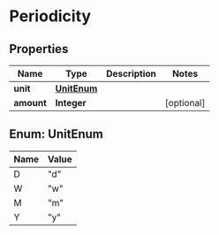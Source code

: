 
# Periodicity

## Properties
Name | Type | Description | Notes
------------ | ------------- | ------------- | -------------
**unit** | [**UnitEnum**](#UnitEnum) |  | 
**amount** | **Integer** |  |  [optional]


<a name="UnitEnum"></a>
## Enum: UnitEnum
Name | Value
---- | -----
D | &quot;d&quot;
W | &quot;w&quot;
M | &quot;m&quot;
Y | &quot;y&quot;



